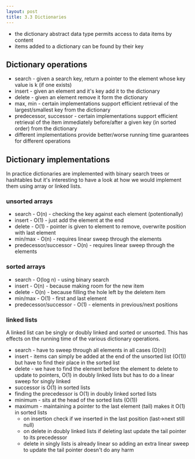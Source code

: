 ```yaml
---
layout: post
title: 3.3 Dictionaries
---
```


* the dictionary abstract data type permits access to data items by content
* items added to a dictionary can be found by their key

## Dictionary operations

* search - given a search key, return a pointer to the element whose key value is k (if one exists)
* insert - given an element and it's key add it to the dictionary
* delete - given an element remove it form the dictionary
* max, min - certain implementations support efficient retrieval of the largest/smallest key from the dictionary
* predecessor, successor - certain implementations support efficient retrieval of the item immediately before/after a given key (in sorted order) from the dictionary
* different implementations provide better/worse running time guarantees for different operations

## Dictionary implementations

In practice dictionaries are implemented with binary search trees or hashtables but it's interesting to have a look at how we would implement them using array or linked lists.

### unsorted arrays

* search - O(n) - checking the key against each element (potentionally)
* insert - O(1) - just add the element at the end
* delete - O(1) - pointer is given to element to remove, overwrite position with last element
* min/max - O(n) - requires linear sweep through the elements
* predecessor/successor - O(n) - requires linear sweep through the elements

### sorted arrays

* search - O(log n) - using binary search
* insert - O(n) - because making room for the new item
* delete - O(n) - because filling the hole left by the deletem item
* min/max - O(1) - first and last element
* predecessor/successor - O(1) - elements in previous/next positions

### linked lists

A linked list can be singly or doubly linked and sorted or unsorted. This has effects on the running time of the various dictionary operations.

* search - have to sweep through all elements in all cases (O(n))
* insert - items can simply be added at the end of the unsorted list (O(1)) but have to find their place in the sorted list
* delete - we have to find the element before the element to delete to update to pointers, O(1) in doubly linked lists but has to do a linear sweep for singly linked
* successor is O(1) in sorted lists
* finding the precedessor is O(1) in doubly linked sorted lists
* minimum - sits at the head of the sorted lists (O(1))
* maximum - maintaining a pointer to the last element (tail) makes it O(1) in sorted lists
     * on insertion check if we inserted in the last position (last->next still null)
     * on delete in doubly linked lists if deleting last update the tail pointer to its precedessor
     * delete in singly lists is already linear so adding an extra linear sweep to update the tail pointer doesn't do any harm
